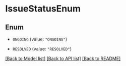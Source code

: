 # IssueStatusEnum

## Enum


* `ONGOING` (value: `"ONGOING"`)

* `RESOLVED` (value: `"RESOLVED"`)


[[Back to Model list]](../README.md#documentation-for-models) [[Back to API list]](../README.md#documentation-for-api-endpoints) [[Back to README]](../README.md)


